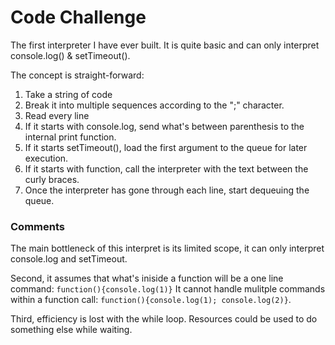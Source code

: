 # Code Challenge

The first interpreter I have ever built. It is quite basic and can only interpret console.log() & setTimeout().

The concept is straight-forward:
1. Take a string of code
2. Break it into multiple sequences according to the ";" character.
3. Read every line
4. If it starts with console.log, send what's between parenthesis to the internal print function.
5. If it starts setTimeout(), load the first argument to the queue for later execution.
6. If it starts with function, call the interpreter with the text between the curly braces.
7. Once the interpreter has gone through each line, start dequeuing the queue.

### Comments

The main bottleneck of this interpret is its limited scope, it can only interpret console.log and setTimeout.

Second, it assumes that what's iniside a function will be a one line command: `function(){console.log(1)}` It cannot handle mulitple commands within a function call: `function(){console.log(1); console.log(2)}`.

Third, efficiency is lost with the while loop. Resources could be used to do something else while waiting.
